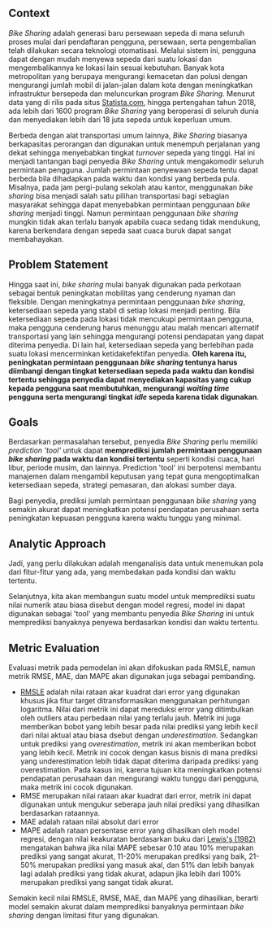 ## **Context**

*Bike Sharing* adalah generasi baru persewaan sepeda di mana seluruh proses mulai dari pendaftaran pengguna, persewaan, serta pengembalian telah dilakukan secara teknologi otomatisasi. Melalui sistem ini, pengguna dapat dengan mudah menyewa sepeda dari suatu lokasi dan mengembalikannya ke lokasi lain sesuai kebutuhan. Banyak kota metropolitan yang berupaya mengurangi kemacetan dan polusi dengan mengurangi jumlah mobil di jalan-jalan dalam kota dengan meningkatkan infrastruktur bersepeda dan meluncurkan program *Bike Sharing*. Menurut data yang di rilis pada situs [Statista.com](https://www.statista.com/chart/14542/bike-sharing-programs-worldwide/), hingga pertengahan tahun 2018, ada lebih dari 1600 program *Bike Sharing* yang beroperasi di seluruh dunia dan menyediakan lebih dari 18 juta sepeda untuk keperluan umum.

Berbeda dengan alat transportasi umum lainnya, *Bike Sharing* biasanya berkapasitas perorangan dan digunakan untuk menempuh perjalanan yang dekat sehingga menyebabkan tingkat *turnover* sepeda yang tinggi. Hal ini menjadi tantangan bagi penyedia *Bike Sharing* untuk mengakomodir seluruh permintaan pengguna. Jumlah permintaan penyewaan sepeda tentu dapat berbeda bila dihadapkan pada waktu dan kondisi yang berbeda pula. Misalnya, pada jam pergi-pulang sekolah atau kantor, menggunakan *bike sharing* bisa menjadi salah satu pilihan transportasi bagi sebagian masyarakat sehingga dapat menyebabkan permintaan penggunaan *bike sharing* menjadi tinggi. Namun permintaan penggunaan *bike sharing* mungkin tidak akan terlalu banyak apabila cuaca sedang tidak mendukung, karena berkendara dengan sepeda saat cuaca buruk dapat sangat membahayakan.

## **Problem Statement**

Hingga saat ini, *bike sharing* mulai banyak digunakan pada perkotaan sebagai bentuk peningkatan mobilitas yang cenderung nyaman dan fleksible. Dengan meningkatnya permintaan penggunaan *bike sharing*, ketersediaan sepeda yang stabil di setiap lokasi menjadi penting. Bila ketersediaan sepeda pada lokasi tidak mencukupi permintaan pengguna, maka pengguna cenderung harus menunggu atau malah mencari alternatif transportasi yang lain sehingga mengurangi potensi pendapatan yang dapat diterima penyedia. Di lain hal, ketersediaan sepeda yang berlebihan pada suatu lokasi mencerminkan ketidakefektifan penyedia. **Oleh karena itu, peningkatan permintaan penggunaan *bike sharing* tentunya harus diimbangi dengan tingkat ketersediaan sepeda pada waktu dan kondisi tertentu sehingga penyedia dapat menyediakan kapasitas yang cukup kepada pengguna saat membutuhkan, mengurangi *waiting time* pengguna serta mengurangi tingkat *idle* sepeda karena tidak digunakan**.

## **Goals**

Berdasarkan permasalahan tersebut, penyedia *Bike Sharing* perlu memiliki *prediction 'tool'* untuk dapat **memprediksi jumlah permintaan penggunaan *bike sharing* pada waktu dan kondisi tertentu** seperti kondisi cuaca, hari libur, periode musim, dan lainnya. Prediction 'tool' ini berpotensi membantu manajemen dalam mengambil keputusan yang tepat guna mengoptimalkan ketersediaan sepeda, strategi pemasaran, dan alokasi sumber daya.

Bagi penyedia, prediksi jumlah permintaan penggunaan *bike sharing* yang semakin akurat dapat meningkatkan potensi pendapatan perusahaan serta peningkatan kepuasan pengguna karena waktu tunggu yang minimal.

## **Analytic Approach**

Jadi, yang perlu dilakukan adalah menganalisis data untuk menemukan pola dari fitur-fitur yang ada, yang membedakan pada kondisi dan waktu tertentu.

Selanjutnya, kita akan membangun suatu model untuk memprediksi suatu nilai numerik atau biasa disebut dengan model regresi, model ini dapat digunakan sebagai 'tool' yang membantu penyedia *Bike Sharing* ini untuk memprediksi banyaknya penyewa berdasarkan kondisi dan waktu tertentu.

## **Metric Evaluation**

Evaluasi metrik pada pemodelan ini akan difokuskan pada RMSLE, namun metrik RMSE, MAE, dan MAPE akan digunakan juga sebagai pembanding.

- [RMSLE](https://medium.com/analytics-vidhya/root-mean-square-log-error-rmse-vs-rmlse-935c6cc1802a) adalah nilai rataan akar kuadrat dari error yang digunakan khusus jika fitur target ditransformasikan menggunakan perhitungan logaritma. Nilai dari metrik ini dapat mereduksi error yang ditimbulkan oleh outliers atau perbedaan nilai yang terlalu jauh. Metrik ini juga memberikan bobot yang lebih besar pada nilai prediksi yang lebih kecil dari nilai aktual atau biasa dsebut dengan *underestimation*. Sedangkan untuk prediksi yang *overestimation*, metrik ini akan memberikan bobot yang lebih kecil. Metrik ini cocok dengan kasus bisnis di mana prediksi yang underestimation lebih tidak dapat diterima daripada prediksi yang overestimation. Pada kasus ini, karena tujuan kita meningkatkan potensi pendapatan perusahaan dan mengurangi waktu tunggu dari pengguna, maka metrik ini cocok digunakan.
- RMSE merupakan nilai rataan akar kuadrat dari error, metrik ini dapat digunakan untuk mengukur seberapa jauh nilai prediksi yang dihasilkan berdasarkan rataannya.
- MAE adalah rataan nilai absolut dari error
- MAPE adalah rataan persentase error yang dihasilkan oleh model regresi, dengan nilai keakuratan berdasarkan buku dari [Lewis's (1982)](https://www.nrpa.org/globalassets/journals/jlr/2003/volume-35/jlr-volume-35-number-4-pp-441-454.pdf) mengatakan bahwa jika nilai MAPE sebesar 0.10 atau 10% merupakan prediksi yang sangat akurat, 11-20% merupakan prediksi yang baik, 21-50% merupakan prediksi yang masuk akal, dan 51% dan lebih banyak lagi adalah prediksi yang tidak akurat, adapun jika lebih dari 100% merupakan prediksi yang sangat tidak akurat.

Semakin kecil nilai RMSLE, RMSE, MAE, dan MAPE yang dihasilkan, berarti model semakin akurat dalam memprediksi banyaknya permintaan *bike sharing* dengan limitasi fitur yang digunakan.
